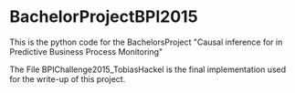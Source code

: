 # BachelorProjectBPI2015

This is the python code for the BachelorsProject "Causal inference for in Predictive Business Process Monitoring"

The File BPIChallenge2015_TobiasHackel is the final implementation used for the write-up of this project.
